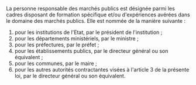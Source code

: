 
La personne responsable des marchés publics est désignée parmi les
cadres disposant de formation spécifique et/ou d'expériences avérées
dans le domaine des marchés publics.
Elle est nommée de la manière suivante :
1.  pour les institutions de l'Etat, par le président de l'institution
;
1.  pour les départements ministériels, par le ministre ;
2.  pour les préfectures, par le préfet ;
4.  pour les établissements publics, par le directeur général ou son
équivalent ;
5.  pour les communes, par le maire ;
6.  pour les autres autorités contractantes visées à l'article 3 de la
présente loi, par le directeur général ou son équivalent.